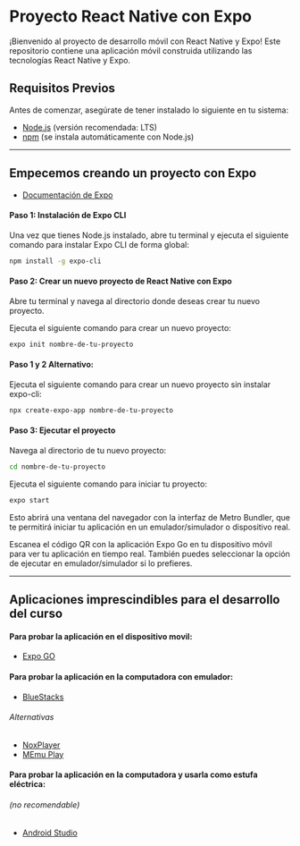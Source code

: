 # Proyecto React Native con Expo

¡Bienvenido al proyecto de desarrollo móvil con React Native y Expo! Este repositorio contiene una aplicación móvil construida utilizando las tecnologías React Native y Expo.

## Requisitos Previos

Antes de comenzar, asegúrate de tener instalado lo siguiente en tu sistema:

- [Node.js](https://nodejs.org/) (versión recomendada: LTS)
- [npm](https://www.npmjs.com/) (se instala automáticamente con Node.js)

--------

## Empecemos creando un proyecto con Expo

- [Documentación de Expo](https://docs.expo.dev/)

#### Paso 1: Instalación de Expo CLI
Una vez que tienes Node.js instalado, abre tu terminal y ejecuta el siguiente comando para instalar Expo CLI de forma global:

```bash
npm install -g expo-cli
```

#### Paso 2: Crear un nuevo proyecto de React Native con Expo

Abre tu terminal y navega al directorio donde deseas crear tu nuevo proyecto.

Ejecuta el siguiente comando para crear un nuevo proyecto:

```bash
expo init nombre-de-tu-proyecto
```

#### Paso 1 y 2 Alternativo:

Ejecuta el siguiente comando para crear un nuevo proyecto sin instalar expo-cli:

```bash
npx create-expo-app nombre-de-tu-proyecto
```

#### Paso 3: Ejecutar el proyecto

Navega al directorio de tu nuevo proyecto:

```bash
cd nombre-de-tu-proyecto
```

Ejecuta el siguiente comando para iniciar tu proyecto:

```bash
expo start
```

Esto abrirá una ventana del navegador con la interfaz de Metro Bundler, que te permitirá iniciar tu aplicación en un emulador/simulador o dispositivo real.

Escanea el código QR con la aplicación Expo Go en tu dispositivo móvil para ver tu aplicación en tiempo real. También puedes seleccionar la opción de ejecutar en emulador/simulador si lo prefieres.

----------

## Aplicaciones imprescindibles para el desarrollo del curso

#### Para probar la aplicación en el dispositivo movil:
- [Expo GO](https://play.google.com/store/apps/details?id=host.exp.exponent&referrer=www)

#### Para probar la aplicación en la computadora con emulador:

- [BlueStacks](https://www.bluestacks.com/)

###### Alternativas

- [NoxPlayer](https://es.bignox.com/)
- [MEmu Play](https://www.memuplay.com/)

#### Para probar la aplicación en la computadora y usarla como estufa eléctrica:
###### (no recomendable)

- [Android Studio](https://developer.android.com/)